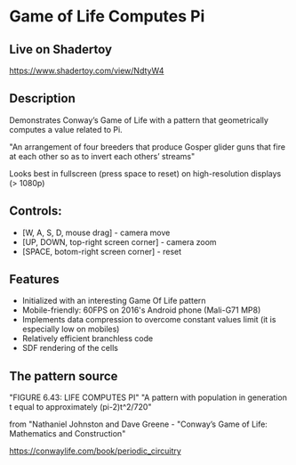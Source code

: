 # Game of Life Computes Pi

## Live on Shadertoy
https://www.shadertoy.com/view/NdtyW4

## Description
Demonstrates Conway’s Game of Life with a pattern that geometrically 
computes a value related to Pi.

"An arrangement of four breeders that produce Gosper glider guns that 
fire at each other so as to invert each others’ streams"

Looks best in fullscreen (press space to reset) on high-resolution 
displays (> 1080p)

## Controls:
* [W, A, S, D, mouse drag] - camera move
* [UP, DOWN, top-right screen corner] - camera zoom
* [SPACE, botom-right screen corner] - reset

## Features
* Initialized with an interesting Game Of Life pattern
* Mobile-friendly: 60FPS on 2016's Android phone (Mali-G71 MP8)
* Implements data compression to overcome constant values limit 
  (it is especially low on mobiles)
* Relatively efficient branchless code
* SDF rendering of the cells

## The pattern source
"FIGURE 6.43: LIFE COMPUTES PI" "A pattern with population in 
generation t equal to approximately (pi-2)t^2/720"

from "Nathaniel Johnston and Dave Greene - "Conway’s Game of Life: 
Mathematics and Construction"

https://conwaylife.com/book/periodic_circuitry
